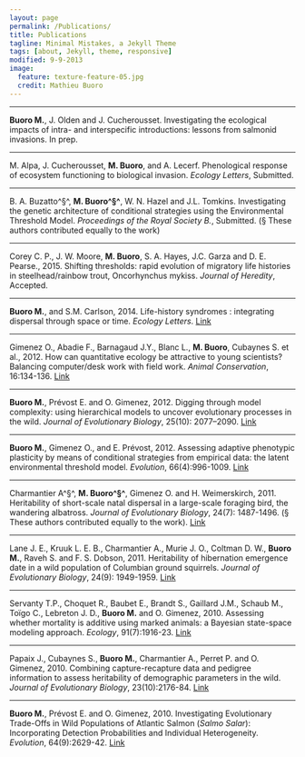 ```yaml
---
layout: page
permalink: /Publications/
title: Publications
tagline: Minimal Mistakes, a Jekyll Theme
tags: [about, Jekyll, theme, responsive]
modified: 9-9-2013
image:
  feature: texture-feature-05.jpg
  credit: Mathieu Buoro
---
```





___


**Buoro M.**, J. Olden and J. Cucherousset. Investigating the ecological impacts of intra- and interspecific introductions: lessons from salmonid invasions. In prep.  

___

M. Alpa, J. Cucherousset, **M. Buoro**, and A. Lecerf. Phenological response of ecosystem functioning to biological invasion. *Ecology Letters*, Submitted.  

___

B. A. Buzatto^§^, **M. Buoro^§^**, W. N. Hazel and J.L. Tomkins. Investigating the genetic architecture of conditional strategies using the Environmental Threshold Model. *Proceedings of the Royal Society B.*, Submitted. (§ These authors contributed equally to the work)

___

Corey C. P., J. W. Moore, **M. Buoro**, S. A. Hayes, J.C. Garza and D. E. Pearse., 2015. Shifting thresholds: rapid evolution of migratory life histories in steelhead/rainbow trout, Oncorhynchus mykiss. *Journal of Heredity*, Accepted.  

___

**Buoro M.**, and S.M. Carlson, 2014. Life-history syndromes : integrating dispersal through space or time. *Ecology Letters*.  [Link](http://onlinelibrary.wiley.com/doi/10.1111/ele.12275/abstract)  

___

Gimenez O., Abadie F., Barnagaud J.Y., Blanc L., **M. Buoro**, Cubaynes S. et al., 2012. How can quantitative ecology be attractive to young scientists? Balancing computer/desk work with field work. *Animal Conservation*, 16:134-136. [Link](http://onlinelibrary.wiley.com/doi/10.1111/j.1469-1795.2012.00597.x/abstract)  

___

**Buoro M.**, Prévost E. and O. Gimenez, 2012. Digging through model complexity: using hierarchical models to uncover evolutionary processes in the wild. *Journal of Evolutionary Biology*, 25(10): 2077–2090. [Link](http://onlinelibrary.wiley.com/doi/10.1111/j.1420-9101.2012.02590.x/abstract)  

___

**Buoro M.**, Gimenez O., and E. Prévost, 2012. Assessing adaptive phenotypic plasticity by means of conditional strategies from empirical data: the latent environmental threshold model. *Evolution*, 66(4):996-1009. [Link](http://onlinelibrary.wiley.com/doi/10.1111/j.1558-5646.2011.01484.x/abstract)  

___

Charmantier A^§^, **M. Buoro^§^**, Gimenez O. and H. Weimerskirch, 2011. Heritability of short-scale natal dispersal in a large-scale foraging bird, the wandering albatross. *Journal of Evolutionary Biology*, 24(7): 1487-1496. (§ These authors contributed equally to the work). [Link](http://onlinelibrary.wiley.com/doi/10.1111/j.1420-9101.2011.02281.x/abstract)  

___

Lane J. E., Kruuk L. E. B., Charmantier A., Murie J. O., Coltman D. W., **Buoro M.**, Raveh S. and F. S. Dobson, 2011. Heritability of hibernation emergence date in a wild population of Columbian ground squirrels.  *Journal of Evolutionary Biology*, 24(9): 1949-1959. [Link](http://onlinelibrary.wiley.com/doi/10.1111/j.1420-9101.2011.02334.x/abstract)  

___

Servanty T.P., Choquet R., Baubet E., Brandt S., Gaillard J.M., Schaub M., Toïgo C., Lebreton J. D., **Buoro M.** and O. Gimenez, 2010. Assessing whether mortality is additive using marked animals: a Bayesian state-space modeling approach. *Ecology*, 91(7):1916-23. [Link](http://www.esajournals.org/doi/abs/10.1890/09-1931.1)  

___

Papaix J., Cubaynes S., **Buoro M.**, Charmantier A., Perret P. and O. Gimenez, 2010. Combining capture-recapture data and pedigree information to assess heritability of demographic parameters in the wild. *Journal of Evolutionary Biology*, 23(10):2176-84. [Link](http://onlinelibrary.wiley.com/doi/10.1111/j.1420-9101.2010.02079.x/abstract)  

___

**Buoro M.**, Prévost E. and O. Gimenez, 2010. Investigating Evolutionary Trade-Offs in Wild Populations of Atlantic Salmon (*Salmo Salar*): Incorporating Detection Probabilities and Individual Heterogeneity. *Evolution*, 64(9):2629-42. [Link](http://onlinelibrary.wiley.com/doi/10.1111/j.1558-5646.2010.01029.x/abstract)  



